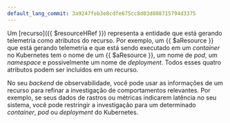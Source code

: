 ```yaml
---
default_lang_commit: 3a9247feb3e8cdfe675cc8d03d808715794d3375 
---
```


Um [recurso]({{ $resourceHRef }}) representa a entidade que está gerando
telemetria como atributos do recurso. Por exemplo, um {{ $aResource }} que
está gerando telemetria e que está sendo executado em um _container_ no
Kubernetes tem o nome de um {{ $aResource }}, um nome de _pod_, um _namespace_
e possivelmente um nome de _deployment_. Todos esses quatro atributos podem ser
incluídos em um recurso.

No seu _backend_ de observabilidade, você pode usar as informações de um recurso
para refinar a investigação de comportamentos relevantes. Por exemplo, se seus
dados de rastros ou métricas indicarem latência no seu sistema, você pode
restringir a investigação para um determinado _container_, _pod_ ou _deployment_
do Kubernetes.

